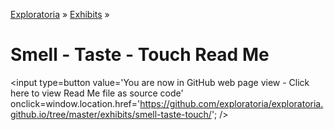 [Exploratoria]( http://exploratoria.github.io ) &raquo; [Exhibits]( http://exploratoria.github.io/exhibits/ ) &raquo;

Smell - Taste - Touch Read Me
====

<span style=display:none; >[You are now in GitHub source code view - Click here to view Read Me file as a web page]( http://exploratoria.github.io/exhibits/smell-taste-touch/index.html "View file as a web page." ) </span>
<input type=button value='You are now in GitHub web page view - Click here to view Read Me file as source code' onclick=window.location.href='https://github.com/exploratoria/exploratoria.github.io/tree/master/exhibits/smell-taste-touch/'; />


